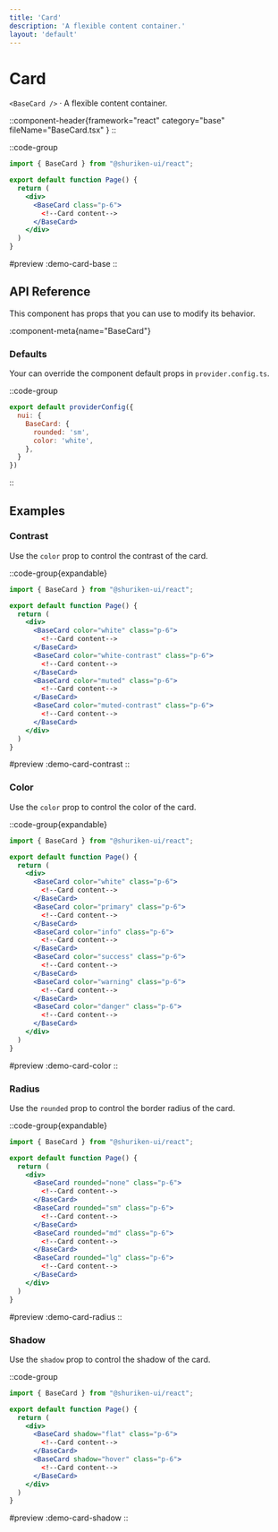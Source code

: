 ```yaml
---
title: 'Card'
description: 'A flexible content container.'
layout: 'default'
---
```


# Card

`<BaseCard />` · A flexible content container.

::component-header{framework="react" category="base" fileName="BaseCard.tsx" }
::

::code-group

```jsx [DemoCardBase.tsx]
import { BaseCard } from "@shuriken-ui/react";

export default function Page() {
  return (
    <div>
      <BaseCard class="p-6">
        <!--Card content-->
      </BaseCard>
    </div>
  )
}
```

#preview
:demo-card-base
::


## API Reference

This component has props that you can use to modify its behavior.

:component-meta{name="BaseCard"}

### Defaults

Your can override the component default props in `provider.config.ts`.

::code-group

```js [provider.config.ts]
export default providerConfig({
  nui: {
    BaseCard: {
      rounded: 'sm',
      color: 'white',
    },
  }
})
```
::

## Examples

### Contrast

Use the `color` prop to control the contrast of the card.

::code-group{expandable}

```jsx [DemoCardContrast.tsx]
import { BaseCard } from "@shuriken-ui/react";

export default function Page() {
  return (
    <div>
      <BaseCard color="white" class="p-6">
        <!--Card content-->
      </BaseCard>
      <BaseCard color="white-contrast" class="p-6">
        <!--Card content-->
      </BaseCard>
      <BaseCard color="muted" class="p-6">
        <!--Card content-->
      </BaseCard>
      <BaseCard color="muted-contrast" class="p-6">
        <!--Card content-->
      </BaseCard>
    </div>
  )
}
```

#preview
:demo-card-contrast
::

### Color

Use the `color` prop to control the color of the card.

::code-group{expandable}

```jsx [DemoCardColor.tsx]
import { BaseCard } from "@shuriken-ui/react";

export default function Page() {
  return (
    <div>
      <BaseCard color="white" class="p-6">
        <!--Card content-->
      </BaseCard>
      <BaseCard color="primary" class="p-6">
        <!--Card content-->
      </BaseCard>
      <BaseCard color="info" class="p-6">
        <!--Card content-->
      </BaseCard>
      <BaseCard color="success" class="p-6">
        <!--Card content-->
      </BaseCard>
      <BaseCard color="warning" class="p-6">
        <!--Card content-->
      </BaseCard>
      <BaseCard color="danger" class="p-6">
        <!--Card content-->
      </BaseCard>
    </div>
  )
}
```

#preview
:demo-card-color
::

### Radius

Use the `rounded` prop to control the border radius of the card.

::code-group{expandable}

```jsx [DemoCardRadius.tsx]
import { BaseCard } from "@shuriken-ui/react";

export default function Page() {
  return (
    <div>
      <BaseCard rounded="none" class="p-6">
        <!--Card content-->
      </BaseCard>
      <BaseCard rounded="sm" class="p-6">
        <!--Card content-->
      </BaseCard>
      <BaseCard rounded="md" class="p-6">
        <!--Card content-->
      </BaseCard>
      <BaseCard rounded="lg" class="p-6">
        <!--Card content-->
      </BaseCard>
    </div>
  )
}
```

#preview
:demo-card-radius
::

### Shadow

Use the `shadow` prop to control the shadow of the card.

::code-group

```jsx [DemoCardShadow.tsx]
import { BaseCard } from "@shuriken-ui/react";

export default function Page() {
  return (
    <div>
      <BaseCard shadow="flat" class="p-6">
        <!--Card content-->
      </BaseCard>
      <BaseCard shadow="hover" class="p-6">
        <!--Card content-->
      </BaseCard>
    </div>
  )
}
```

#preview
:demo-card-shadow
::


